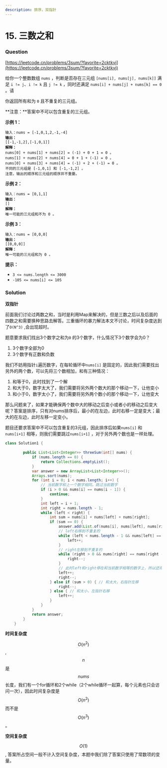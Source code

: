 ```yaml
---
description: 排序，双指针
---
```


# 15. 三数之和

### Question

[https://leetcode.cn/problems/3sum/?favorite=2cktkvj](https://leetcode.cn/problems/3sum/?favorite=2cktkvj)



给你一个整数数组 `nums` ，判断是否存在三元组 `[nums[i], nums[j], nums[k]]` 满足 `i != j`、`i != k` 且 `j != k` ，同时还满足 `nums[i] + nums[j] + nums[k] == 0` 。请

你返回所有和为 `0` 且不重复的三元组。

**注意：**答案中不可以包含重复的三元组。

&#x20;

&#x20;

**示例 1：**

<pre><code>输入：nums = [-1,0,1,2,-1,-4]
<strong>输出：
</strong>[[-1,-1,2],[-1,0,1]]
<strong>解释：
</strong>nums[0] + nums[1] + nums[2] = (-1) + 0 + 1 = 0 。
nums[1] + nums[2] + nums[4] = 0 + 1 + (-1) = 0 。
nums[0] + nums[3] + nums[4] = (-1) + 2 + (-1) = 0 。
不同的三元组是 [-1,0,1] 和 [-1,-1,2] 。
注意，输出的顺序和三元组的顺序并不重要。
</code></pre>

**示例 2：**

<pre><code>输入：nums = [0,1,1]
<strong>输出：
</strong>[]
<strong>解释：
</strong>唯一可能的三元组和不为 0 。
</code></pre>

**示例 3：**

<pre><code>输入：nums = [0,0,0]
<strong>输出：
</strong>[[0,0,0]]
<strong>解释：
</strong>唯一可能的三元组和为 0 。
</code></pre>

&#x20;

**提示：**

* `3 <= nums.length <= 3000`
* `-105 <= nums[i] <= 105`

### Solution

**双指针**

前面我们讨论过两数之和，当时是利用Map来解决的，但是三数之后以及后面的四数之和需要换种思路去解答。三重循环的暴力解法本文不讨论，时间复杂度达到了`O(N^3)` ,会出现超时。

题意要求我们找出3个数字之和为`0` 的3个数字，什么情况下3个数字会为0？

1. 3个数字全部为0
2. 3个数字有正数和负数

我们不妨用指针`i`遍历数字，在每轮循环中`nums[i]` 是固定的，因此我们需要找出另外的两个数，可以先将三个数相加，和有三种情况：

1. 和等于0，此时找到了一个解
2. 和大于0，数字太大了，我们需要将另外两个数大的那个移动一下，让他变小
3. 和小于0，数字太小了，我们需要将另外两个数小的那个移动一下，让他变大

那么问题来了，如果才能确保两个数中大的移动之后变小或者小的移动之后变大呢？答案是排序，只有对nums排序后，最小的在左边，此时右移一定是变大；最大的在左边，此时左移一定变小。

题目还要求答案中不可以包含重复的3元组，因此排序后如果`nums[i]` 和`nums[i+1]` 相等，则我们需要跳过`nums[i+1]` ，对于另外两个数也是一样处理。

```java
class Solution1 {
        
        public List<List<Integer>> threeSum(int[] nums) {
            if (nums.length == 0) {
                return Collections.emptyList();
            }
            var answer = new ArrayList<List<Integer>>();
            Arrays.sort(nums);
            for (int i = 0; i < nums.length; i++) {
                // 当前数字和上一个数字相同，跳过当前数字
                if (i > 0 && nums[i] == nums[i - 1]) {
                    continue;
                }
                int left = i + 1;
                int right = nums.length - 1;
                while (left < right) {
                    int sum = nums[i] + nums[left] + nums[right];
                    if (sum == 0) {
                        answer.add(List.of(nums[i], nums[left], nums[right]));
                        // left右移到不重复的
                        while (left < nums.length - 1 && nums[left] == nums[left + 1]) {
                            left++;
                        }
                        // right左移到不重复的
                        while (right > 0 && nums[right] == nums[right - 1]) {
                            right--;
                        }
                        // 此时left和right停在和当前数字相等的数字上，所以还得移动
                        left++;
                        right--;
                    } else if (sum > 0) { // 和太大，右指针左移
                        right--;
                    } else { // 和太小，左指针右移
                        left++;
                    }
                }
            }
            return answer;
        }
    }
```

**时间复杂度**

$$O(n^2)$$,$$n$$是$$nums$$长度，我们有一个for循环和2个while（2个while循环一起算，每个元素也只会访问一次），因此时间复杂度是$$O(n^2)$$而不是$$O(n^3)$$。

**空间复杂度**

$$O(1)$$, 答案所占空间一般不计入空间复杂度，本题中我们除了答案只使用了常数项的变量。


